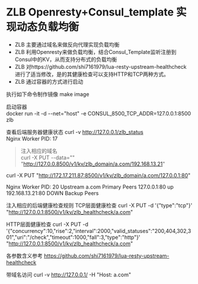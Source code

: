 # ZLB Openresty+Consul_template 实现动态负载均衡

- ZLB 主要通过域名来做反向代理实现负载均衡
- ZLB 利用Openresty来做负载均衡，结合Consul_Template监听注册到Consul中的KV，从而支持分布式的负载均衡    
- ZLB 对https://github.com/shi7161979/lua-resty-upstream-healthcheck 进行了适当修改，是的其健康检查可以支持HTTP和TCP两种方式。  
- ZLB 通过容器的方式进行启动

执行如下命令制作镜像 
make image

启动容器  
docker run -it -d --net="host" -e CONSUL_8500_TCP_ADDR=127.0.0.1:8500  zlb

查看后端服务器健康状态
curl -v http://127.0.0.1/zlb_status  
Nginx Worker PID: 17

>注入相应的域名  
curl -X PUT --data="" "http://127.0.0.8500/v1/kv/zlb_domain/a.com/192.168.13.21"  

curl -X PUT "http://172.17.211.87:8500/v1/kv/zlb_domain/a.com/127.0.0.1:80"  

Nginx Worker PID: 20
Upstream a.com
    Primary Peers
        127.0.0.1:80 up 
        192.168.13.21:80 DOWN
    Backup Peers

注入相应的后端健康检查规则
TCP层面健康检查
curl -X PUT -d '{"type":"tcp"}' "http://127.0.0.1:8500/v1/kv/zlb_healthcheck/a.com"

HTTP层面健康检查
curl -X PUT -d '{"concurrency":10,"rise":2,"interval":2000,"valid_statuses":"200,404,302,301","uri":"/check","timeout":1000,"fall":3,"type":"http"}' "http://127.0.0.1:8500/v1/kv/zlb_healthcheck/a.com"

各参数含义参考 https://github.com/shi7161979/lua-resty-upstream-healthcheck

带域名访问
curl -v http://127.0.0.1/ -H "Host: a.com"
